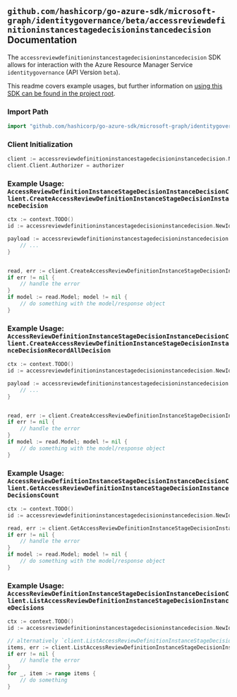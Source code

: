 
## `github.com/hashicorp/go-azure-sdk/microsoft-graph/identitygovernance/beta/accessreviewdefinitioninstancestagedecisioninstancedecision` Documentation

The `accessreviewdefinitioninstancestagedecisioninstancedecision` SDK allows for interaction with the Azure Resource Manager Service `identitygovernance` (API Version `beta`).

This readme covers example usages, but further information on [using this SDK can be found in the project root](https://github.com/hashicorp/go-azure-sdk/tree/main/docs).

### Import Path

```go
import "github.com/hashicorp/go-azure-sdk/microsoft-graph/identitygovernance/beta/accessreviewdefinitioninstancestagedecisioninstancedecision"
```


### Client Initialization

```go
client := accessreviewdefinitioninstancestagedecisioninstancedecision.NewAccessReviewDefinitionInstanceStageDecisionInstanceDecisionClientWithBaseURI("https://management.azure.com")
client.Client.Authorizer = authorizer
```


### Example Usage: `AccessReviewDefinitionInstanceStageDecisionInstanceDecisionClient.CreateAccessReviewDefinitionInstanceStageDecisionInstanceDecision`

```go
ctx := context.TODO()
id := accessreviewdefinitioninstancestagedecisioninstancedecision.NewIdentityGovernanceAccessReviewDefinitionIdInstanceIdStageIdDecisionID("accessReviewScheduleDefinitionIdValue", "accessReviewInstanceIdValue", "accessReviewStageIdValue", "accessReviewInstanceDecisionItemIdValue")

payload := accessreviewdefinitioninstancestagedecisioninstancedecision.AccessReviewInstanceDecisionItem{
	// ...
}


read, err := client.CreateAccessReviewDefinitionInstanceStageDecisionInstanceDecision(ctx, id, payload)
if err != nil {
	// handle the error
}
if model := read.Model; model != nil {
	// do something with the model/response object
}
```


### Example Usage: `AccessReviewDefinitionInstanceStageDecisionInstanceDecisionClient.CreateAccessReviewDefinitionInstanceStageDecisionInstanceDecisionRecordAllDecision`

```go
ctx := context.TODO()
id := accessreviewdefinitioninstancestagedecisioninstancedecision.NewIdentityGovernanceAccessReviewDefinitionIdInstanceIdStageIdDecisionID("accessReviewScheduleDefinitionIdValue", "accessReviewInstanceIdValue", "accessReviewStageIdValue", "accessReviewInstanceDecisionItemIdValue")

payload := accessreviewdefinitioninstancestagedecisioninstancedecision.CreateAccessReviewDefinitionInstanceStageDecisionInstanceDecisionRecordAllDecisionRequest{
	// ...
}


read, err := client.CreateAccessReviewDefinitionInstanceStageDecisionInstanceDecisionRecordAllDecision(ctx, id, payload)
if err != nil {
	// handle the error
}
if model := read.Model; model != nil {
	// do something with the model/response object
}
```


### Example Usage: `AccessReviewDefinitionInstanceStageDecisionInstanceDecisionClient.GetAccessReviewDefinitionInstanceStageDecisionInstanceDecisionsCount`

```go
ctx := context.TODO()
id := accessreviewdefinitioninstancestagedecisioninstancedecision.NewIdentityGovernanceAccessReviewDefinitionIdInstanceIdStageIdDecisionID("accessReviewScheduleDefinitionIdValue", "accessReviewInstanceIdValue", "accessReviewStageIdValue", "accessReviewInstanceDecisionItemIdValue")

read, err := client.GetAccessReviewDefinitionInstanceStageDecisionInstanceDecisionsCount(ctx, id, accessreviewdefinitioninstancestagedecisioninstancedecision.DefaultGetAccessReviewDefinitionInstanceStageDecisionInstanceDecisionsCountOperationOptions())
if err != nil {
	// handle the error
}
if model := read.Model; model != nil {
	// do something with the model/response object
}
```


### Example Usage: `AccessReviewDefinitionInstanceStageDecisionInstanceDecisionClient.ListAccessReviewDefinitionInstanceStageDecisionInstanceDecisions`

```go
ctx := context.TODO()
id := accessreviewdefinitioninstancestagedecisioninstancedecision.NewIdentityGovernanceAccessReviewDefinitionIdInstanceIdStageIdDecisionID("accessReviewScheduleDefinitionIdValue", "accessReviewInstanceIdValue", "accessReviewStageIdValue", "accessReviewInstanceDecisionItemIdValue")

// alternatively `client.ListAccessReviewDefinitionInstanceStageDecisionInstanceDecisions(ctx, id, accessreviewdefinitioninstancestagedecisioninstancedecision.DefaultListAccessReviewDefinitionInstanceStageDecisionInstanceDecisionsOperationOptions())` can be used to do batched pagination
items, err := client.ListAccessReviewDefinitionInstanceStageDecisionInstanceDecisionsComplete(ctx, id, accessreviewdefinitioninstancestagedecisioninstancedecision.DefaultListAccessReviewDefinitionInstanceStageDecisionInstanceDecisionsOperationOptions())
if err != nil {
	// handle the error
}
for _, item := range items {
	// do something
}
```
